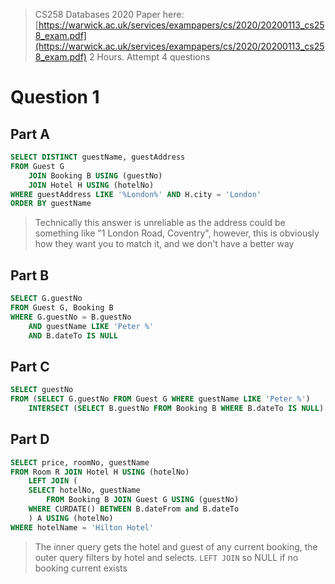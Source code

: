 > CS258 Databases 2020 Paper here: [https://warwick.ac.uk/services/exampapers/cs/2020/20200113_cs258_exam.pdf](https://warwick.ac.uk/services/exampapers/cs/2020/20200113_cs258_exam.pdf)
> 2 Hours. Attempt 4 questions
# Question 1

## Part A

```sql
SELECT DISTINCT guestName, guestAddress
FROM Guest G 
    JOIN Booking B USING (guestNo)
    JOIN Hotel H USING (hotelNo)
WHERE guestAddress LIKE '%London%' AND H.city = 'London'
ORDER BY guestName
```

> Technically this answer is unreliable as the address could be something like "1 London Road, Coventry", however, this is obviously how they want you to match it, and we don't have a better way

## Part B

```sql
SELECT G.guestNo
FROM Guest G, Booking B
WHERE G.guestNo = B.guestNo
    AND guestName LIKE 'Peter %'
    AND B.dateTo IS NULL
```

## Part C

```sql
SELECT guestNo
FROM (SELECT G.guestNo FROM Guest G WHERE guestName LIKE 'Peter %') 
    INTERSECT (SELECT B.guestNo FROM Booking B WHERE B.dateTo IS NULL)
```

## Part D

```sql
SELECT price, roomNo, guestName
FROM Room R JOIN Hotel H USING (hotelNo)
    LEFT JOIN (
	SELECT hotelNo, guestName 
        FROM Booking B JOIN Guest G USING (guestNo)
	WHERE CURDATE() BETWEEN B.dateFrom and B.dateTo
    ) A USING (hotelNo)
WHERE hotelName = 'Hilton Hotel'
```

> The inner query gets the hotel and guest of any current booking, the outer query filters by hotel and selects. `LEFT JOIN` so NULL if no booking current exists